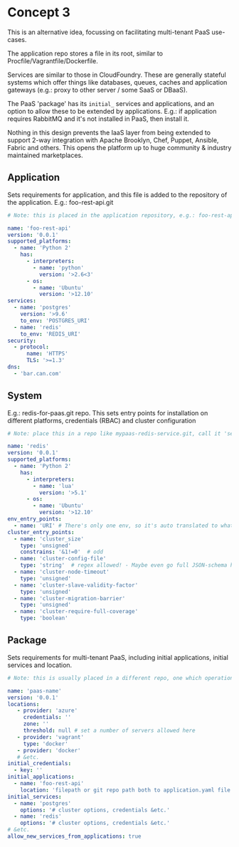 # Concept 3
This is an alternative idea, focussing on facilitating multi-tenant PaaS use-cases.

The application repo stores a file in its root, similar to Procfile/Vagrantfile/Dockerfile.

Services are similar to those in CloudFoundry. These are generally stateful systems which offer things like databases, queues, caches and application gateways (e.g.: proxy to other server / some SaaS or DBaaS).

The PaaS 'package' has its `initial_` services and applications, and an option to allow these to be extended by applications.
E.g.: if application requires RabbitMQ and it's not installed in PaaS, then install it.

Nothing in this design prevents the IaaS layer from being extended to support 2-way integration with Apache Brooklyn, Chef, Puppet, Ansible, Fabric and others. This opens the platform up to huge community & industry maintained marketplaces.

## Application
Sets requirements for application, and this file is added to the repository of the application. E.g.: foo-rest-api.git

```yaml
# Note: this is placed in the application repository, e.g.: foo-rest-api.git

name: 'foo-rest-api'
version: '0.0.1'
supported_platforms:
  - name: 'Python 2'
    has:
      - interpreters:
        - name: 'python'
          version: '>2.6<3'
      - os:
        - name: 'Ubuntu'
          version: '>12.10'
services:
  - name: 'postgres'
    version: '>9.6'
    to_env: 'POSTGRES_URI'
  - name: 'redis'
    to_env: 'REDIS_URI'
security:
  - protocol:
      name: 'HTTPS'
      TLS: '>=1.3'
dns:
  - 'bar.can.com'
```

## System
E.g.: redis-for-paas.git repo. This sets entry points for installation on different platforms, credentials (RBAC) and cluster configuration
```yaml
# Note: place this in a repo like mypaas-redis-service.git, call it 'service.yaml'

name: 'redis'
version: '0.0.1'
supported_platforms:
  - name: 'Python 2'
    has:
      - interpreters:
        - name: 'lua'
          version: '>5.1'
      - os:
        - name: 'Ubuntu'
          version: '>12.10'
env_entry_points:
  - name: 'URI' # There's only one env, so it's auto translated to whatever alias is set in application.yaml
cluster_entry_points:
  - name: 'cluster_size'
    type: 'unsigned'
    constrains: '&1!=0'  # odd
  - name: 'cluster-config-file'
    type: 'string'  # regex allowed! - Maybe even go full JSON-schema here...
  - name: 'cluster-node-timeout'
    type: 'unsigned'
  - name: 'cluster-slave-validity-factor'
    type: 'unsigned'
  - name: 'cluster-migration-barrier'
    type: 'unsigned'
  - name: 'cluster-require-full-coverage'
    type: 'boolean'
```

## Package
Sets requirements for multi-tenant PaaS, including initial applications, initial services and location.

```yaml
# Note: this is usually placed in a different repo, one which operations/DevOps or finance people look at

name: 'paas-name'
version: '0.0.1'
locations:
   - provider: 'azure'
     credentials: ''
     zone: ''
     threshold: null # set a number of servers allowed here
   - provider: 'vagrant'
     type: 'docker'
   - provider: 'docker'
   # &etc.
initial_credentials:
  - key: ''
initial_applications:
  - name: 'foo-rest-api'
    location: 'filepath or git repo path both to application.yaml file'
initial_services:
  - name: 'postgres'
    options: '# cluster options, credentials &etc.'
  - name: 'redis'
    options: '# cluster options, credentials &etc.'
# &etc.
allow_new_services_from_applications: true
```
